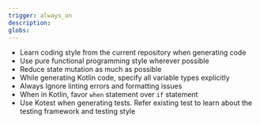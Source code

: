 ```yaml
---
trigger: always_on
description: 
globs: 
---
```


- Learn coding style from the current repository when generating code
- Use pure functional programming style wherever possible
- Reduce state mutation as much as possible
- While generating Kotlin code, specify all variable types explicitly
- Always Ignore linting errors and formatting issues
- When in Kotlin, favor `when` statement over `if` statement
- Use Kotest when generating tests. Refer existing test to learn about the testing framework and testing style